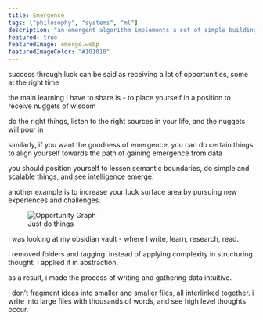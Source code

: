 ```yaml
---
title: Emergence
tags: ["philosophy", "systems", "ml"]
description: "an emergent algorithm implements a set of simple building block behaviors that when combined exhibit more complex behaviors"
featured: true
featuredImage: emerge.webp
featuredImageColor: "#101010"
---
```


success through luck can be said as receiving a lot of opportunities, some at the right time

the main learning I have to share is - to place yourself in a position to receive nuggets of wisdom

do the right things, listen to the right sources in your life, and the nuggets will pour in

similarly, if you want the goodness of emergence, you can do certain things to align yourself towards the path of gaining emergence from data

you should position yourself to lessen semantic boundaries, do simple and scalable things, and see intelligence emerge.

another example is to increase your luck surface area by pursuing new experiences and challenges.

<figure class="extend">
    <img src="https://github.com/user-attachments/assets/4160bc60-6408-4a82-a1d1-daf2e0cd2f34" alt="Opportunity Graph" />
    <figcaption>Just do things</figcaption>
</figure>

i was looking at my obsidian vault - where I write, learn, research, read.

i removed folders and tagging. instead of applying complexity in structuring thought, I applied it in abstraction.

as a result, i made the process of writing and gathering data intuitive.

i don’t fragment ideas into smaller and smaller files, all interlinked together. i write into large files with thousands of words, and see high level thoughts occur.

